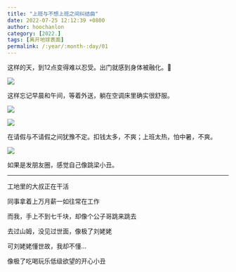 ```yaml
---
title: "上班与不想上班之间纠结曲"
date: 2022-07-25 12:12:39 +0800
author: hoochanlon
category: [2022.]
tags: [离开地球表面]
permalink: /:year/:month-:day/01
---
```


这样的天，到12点变得难以忍受。出门就感到身体被融化。🫠

![](https://i.imgtg.com/2022/07/25/reDHS.png)

<!-- more -->

这样忘记早晨和午间，等着外送，躺在空调床里确实很舒服。

![](https://i.imgtg.com/2022/07/25/reExC.png)

![](https://i.imgtg.com/2022/07/25/reHXN.png)

在请假与不请假之间犹豫不定。扣钱太多，不爽；上班太热，怕中暑，不爽。

![](https://i.imgtg.com/2022/07/25/recZt.jpg)

如果是发朋友圈，感觉自己像跳梁小丑。

---

工地里的大叔正在干活

同事拿着上万月薪一如往常在工作

而我，手上不到七千块，却像个公子哥跳来跳去

去过山姆，没见过世面，像极了刘姥姥

可刘姥姥懂世故，我却不懂...

像极了吃喝玩乐低级欲望的开心小丑
